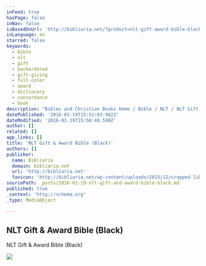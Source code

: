 ```yaml
---
inFeed: true
hasPage: false
inNav: false
isBasedOnUrl: 'http://bibliaria.net/?product=nlt-gift-award-bible-black'
inLanguage: en
starred: false
keywords:
  - bible
  - nlt
  - gift
  - backordered
  - gift-giving
  - full-color
  - award
  - dictionary
  - concordance
  - book
description: "Bibles and Christian Books Home / Bible / NLT / NLT Gift & Award Bible (Black) 1 in stock (can be backordered) The Gift and Award Bible offers today's most popular features including book introductions, dictionary and concordance, words of Christ in red, full-color presentation pages and maps, and a durable binding at an affordable price."
datePublished: '2016-01-19T15:51:03.982Z'
dateModified: '2016-01-19T15:50:49.590Z'
author: []
related: []
app_links: []
title: 'NLT Gift & Award Bible (Black)'
authors: []
publisher:
  name: Bibliaria
  domain: bibliaria.net
  url: 'http://bibliaria.net'
  favicon: 'http://bibliaria.net/wp-content/uploads/2015/12/cropped-library011-192x192.jpg'
sourcePath: _posts/2016-01-19-nlt-gift-and-award-bible-black.md
published: true
_context: 'http://schema.org'
_type: MediaObject

---
```

<article style=""><h1>NLT Gift &amp; Award Bible (Black)</h1><p>NLT Gift &amp; Award Bible (Black) </p><img src="https://s3-us-west-2.amazonaws.com/the-grid-img/p/90f1182e24a6a5d7173480a638757bbb01dcb324.jpg" /></article>